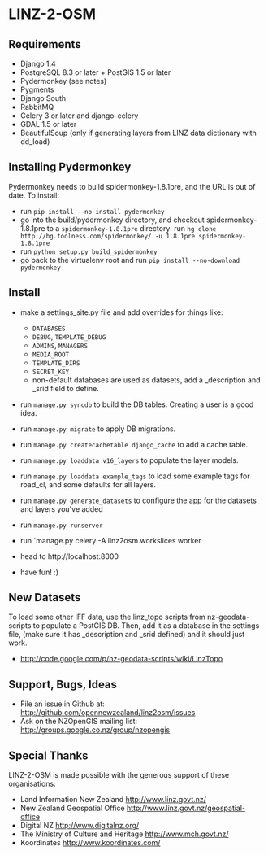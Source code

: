 LINZ-2-OSM
==========

Requirements
------------

 * Django 1.4
 * PostgreSQL 8.3 or later + PostGIS 1.5 or later
 * Pydermonkey (see notes)
 * Pygments
 * Django South
 * RabbitMQ
 * Celery 3 or later and django-celery
 * GDAL 1.5 or later
 * BeautifulSoup (only if generating layers from LINZ data dictionary with dd_load)

Installing Pydermonkey
----------------------

Pydermonkey needs to build spidermonkey-1.8.1pre, and the URL is out of date. To install:

 * run `pip install --no-install pydermonkey`
 * go into the build/pydermonkey directory, and checkout spidermonkey-1.8.1pre to a `spidermonkey-1.8.1pre` directory:
   run `hg clone http://hg.toolness.com/spidermonkey/ -u 1.8.1pre spidermonkey-1.8.1pre`
 * run `python setup.py build_spidermonkey`
 * go back to the virtualenv root and run `pip install --no-download pydermonkey`
 
Install
-------

 * make a settings_site.py file and add overrides for things like:
   * `DATABASES`
   * `DEBUG`, `TEMPLATE_DEBUG`
   * `ADMINS`, `MANAGERS`
   * `MEDIA_ROOT`
   * `TEMPLATE_DIRS`
   * `SECRET_KEY`
   * non-default databases are used as datasets, add a _description and _srid
     field to define. 

 * run `manage.py syncdb` to build the DB tables. Creating a user is a 
   good idea.
 * run `manage.py migrate` to apply DB migrations.
 * run `manage.py createcachetable django_cache` to add a cache table.
 
 * run `manage.py loaddata v16_layers` to populate the layer models.
 * run `manage.py loaddata example_tags` to load some example tags for road_cl,
   and some defaults for all layers.
 * run `manage.py generate_datasets` to configure the app for the datasets and layers you've added
 * run `manage.py runserver`
 * run `manage.py celery -A linz2osm.workslices worker
 * head to http://localhost:8000
 * have fun! :)

New Datasets
------------

To load some other IFF data, use the linz_topo scripts from nz-geodata-scripts
to populate a PostGIS DB. Then, add it as a database in the settings file,
(make sure it has _description and _srid defined) and it should just work.

 * http://code.google.com/p/nz-geodata-scripts/wiki/LinzTopo   

Support, Bugs, Ideas
--------------------

 * File an issue in Github at: 
   http://github.com/opennewzealand/linz2osm/issues
 * Ask on the NZOpenGIS mailing list:
   http://groups.google.co.nz/group/nzopengis

Special Thanks
--------------

LINZ-2-OSM is made possible with the generous support of these organisations:

 * Land Information New Zealand
   http://www.linz.govt.nz/
 * New Zealand Geospatial Office
   http://www.linz.govt.nz/geospatial-office
 * Digital NZ
   http://www.digitalnz.org/
 * The Ministry of Culture and Heritage
   http://www.mch.govt.nz/
 * Koordinates
   http://www.koordinates.com/
